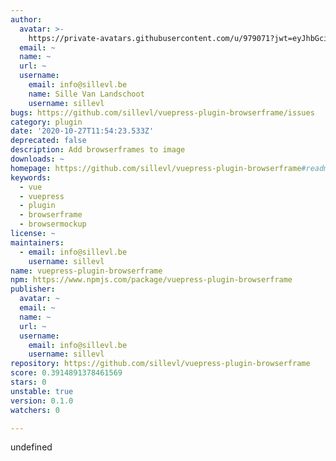 ```yaml
---
author:
  avatar: >-
    https://private-avatars.githubusercontent.com/u/979071?jwt=eyJhbGciOiJIUzI1NiIsInR5cCI6IkpXVCJ9.eyJpc3MiOiJnaXRodWIuY29tIiwiYXVkIjoicmF3LmdpdGh1YnVzZXJjb250ZW50LmNvbSIsImtleSI6ImtleTEiLCJleHAiOjE3MzQ2NzM5ODAsIm5iZiI6MTczNDY3Mjc4MCwicGF0aCI6Ii91Lzk3OTA3MSJ9.OE-oazhZAm4bqNqfVs5QPRlO1ZgZGv-SHZBhV8IwI6A&v=4
  email: ~
  name: ~
  url: ~
  username:
    email: info@sillevl.be
    name: Sille Van Landschoot
    username: sillevl
bugs: https://github.com/sillevl/vuepress-plugin-browserframe/issues
category: plugin
date: '2020-10-27T11:54:23.533Z'
deprecated: false
description: Add browserframes to image
downloads: ~
homepage: https://github.com/sillevl/vuepress-plugin-browserframe#readme
keywords:
  - vue
  - vuepress
  - plugin
  - browserframe
  - browsermockup
license: ~
maintainers:
  - email: info@sillevl.be
    username: sillevl
name: vuepress-plugin-browserframe
npm: https://www.npmjs.com/package/vuepress-plugin-browserframe
publisher:
  avatar: ~
  email: ~
  name: ~
  url: ~
  username:
    email: info@sillevl.be
    username: sillevl
repository: https://github.com/sillevl/vuepress-plugin-browserframe
score: 0.3914891378461569
stars: 0
unstable: true
version: 0.1.0
watchers: 0

---
```


undefined